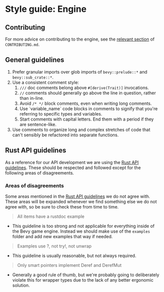 # Style guide: Engine

## Contributing

For more advice on contributing to the engine, see the [relevant section](../../CONTRIBUTING.md#Contributing-your-own-ideas) of `CONTRIBUTING.md`.

## General guidelines

1. Prefer granular imports over glob imports of `bevy::prelude::*` and `bevy::sub_crate::*`.
2. Use a consistent comment style:
   1. `///` doc comments belong above `#[derive(Trait)]` invocations.
   2. `//` comments should generally go above the line in question, rather than in-line.
   3. Avoid `/* */` block comments, even when writing long comments.
   4. Use \`variable_name\` code blocks in comments to signify that you're referring to specific types and variables.
   5. Start comments with capital letters. End them with a period if they are sentence-like.
3. Use comments to organize long and complex stretches of code that can't sensibly be refactored into separate functions.

## Rust API guidelines

As a reference for our API development we are using the [Rust API guidelines][Rust API guidelines]. These should be respected and followed except for the following areas of disagreements.

### Areas of disagreements

Some areas mentioned in the [Rust API guidelines][Rust API guidelines] we do not agree with. These areas will be expanded whenever we find something else we do not agree with, so be sure to check these from time to time.

> All items have a rustdoc example
   - This guideline is too strong and not applicable for everything inside of the Bevy game engine. Instead we should make use of the `examples` folder and add new examples that way if needed.
> Examples use ?, not try!, not unwrap
   - This guideline is usually reasonable, but not always required.
> Only smart pointers implement Deref and DerefMut
   - Generally a good rule of thumb, but we're probably going to deliberately violate this for wrapper types due to the lack of any better ergonomic solution.

[Rust API guidelines]: https://rust-lang.github.io/api-guidelines/about.html
